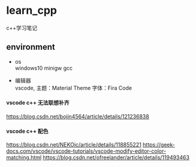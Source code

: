 # learn_cpp
c++学习笔记

## environment
- os  
windows10 minigw gcc

- 编辑器  
vscode, 主题：Material Theme 字体：Fira Code

#### vscode c++ 无法联想补齐
https://blog.csdn.net/bojin4564/article/details/121236838

#### vscode c++ 配色
https://blog.csdn.net/NEKOic/article/details/118855221
https://geek-docs.com/vscode/vscode-tutorials/vscode-modify-editor-color-matching.html
https://blog.csdn.net/ofreelander/article/details/119493463
